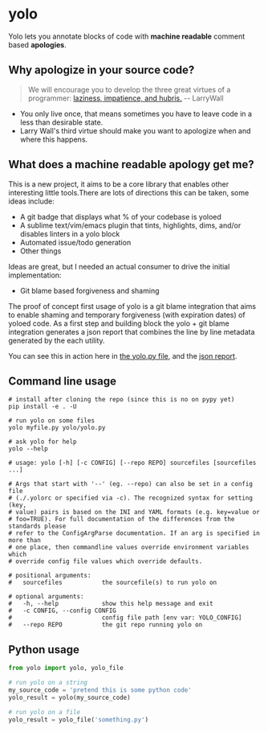 # yolo
Yolo lets you annotate blocks of code with **machine readable** comment based **apologies**.


Why apologize in your source code?
--------
> We will encourage you to develop the three great virtues of a programmer: [laziness, impatience, and hubris.](http://c2.com/cgi/wiki?LazinessImpatienceHubris) -- LarryWall

* You only live once, that means sometimes you have to leave code in a less than desirable state.
* Larry Wall's third virtue should make you want to apologize when and where this happens. 



What does a machine readable apology get me?
--------
This is a new project, it aims to be a core library that enables other interesting little tools.There are lots of directions this can be taken, some ideas include:

* A git badge that displays what % of your codebase is yoloed
* A sublime text/vim/emacs plugin that tints, highlights, dims, and/or disables linters in a yolo block
* Automated issue/todo generation
* Other things

Ideas are great, but I needed an actual consumer to drive the initial implementation:

* Git blame based forgiveness and shaming

The proof of concept first usage of yolo is a git blame integration that aims to enable shaming and temporary forgiveness (with expiration dates) of yoloed code. As a first step and building block the yolo + git blame integration generates a json report that combines the line by line metadata generated by the each utility.

You can see this in action here in [the yolo.py file](https://github.com/TomNeyland/yolo/blob/master/yolo/yolo.py#L157-L170), and the [json report](https://github.com/TomNeyland/yolo/blob/master/yolo_example.json#L1423-L1693).


Command line usage
--------
```shell
# install after cloning the repo (since this is no on pypy yet)
pip install -e . -U

# run yolo on some files
yolo myfile.py yolo/yolo.py

# ask yolo for help
yolo --help

# usage: yolo [-h] [-c CONFIG] [--repo REPO] sourcefiles [sourcefiles ...]

# Args that start with '--' (eg. --repo) can also be set in a config file
# (./.yolorc or specified via -c). The recognized syntax for setting (key,
# value) pairs is based on the INI and YAML formats (e.g. key=value or
# foo=TRUE). For full documentation of the differences from the standards please
# refer to the ConfigArgParse documentation. If an arg is specified in more than
# one place, then commandline values override environment variables which
# override config file values which override defaults.

# positional arguments:
#   sourcefiles           the sourcefile(s) to run yolo on

# optional arguments:
#   -h, --help            show this help message and exit
#   -c CONFIG, --config CONFIG
#                         config file path [env var: YOLO_CONFIG]
#   --repo REPO           the git repo running yolo on
```


Python usage
--------
```python
from yolo import yolo, yolo_file

# run yolo on a string
my_source_code = 'pretend this is some python code'
yolo_result = yolo(my_source_code)

# run yolo on a file
yolo_result = yolo_file('something.py')
```
